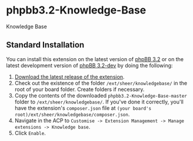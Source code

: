 # phpbb3.2-Knowledge-Base
Knowledge Base

## Standard Installation
You can install this extension on the latest version of [phpBB 3.2](https://www.phpbb.com/downloads/) or on the latest development version of [phpBB 3.2-dev](https://github.com/phpbb/phpbb3) by doing the following:

1. [Download the latest release of the extension](https://github.com/AlexSheer/phpbb3.2-Knowledge-Base).
2. Check out the existence of the folder `/ext/sheer/knowledgebase/` in the root of your board folder. Create folders if necessary.
3. Copy the contents of the downloaded `phpbb3.2-Knowledge-Base-master` folder to `/ext/sheer/knowledgebase/`. If you've done it correctly, you'll have the extension's `composer.json` file at `(your board's root)/ext/sheer/knowledgebase/composer.json`.
4. Navigate in the ACP to `Customise -> Extension Management -> Manage extensions -> Knowledge base`.
5. Click `Enable`.
